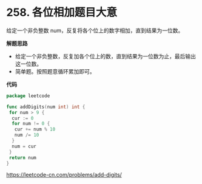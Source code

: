 # 258. 各位相加**题目大意**  

给定一个非负整数 num，反复将各个位上的数字相加，直到结果为一位数。

**解题思路**  

- 给定一个非负整数，反复加各个位上的数，直到结果为一位数为止，最后输出这一位数。
- 简单题。按照题意循环累加即可。

**代码** 

```go
package leetcode

func addDigits(num int) int {
 for num > 9 {
  cur := 0
  for num != 0 {
   cur += num % 10
   num /= 10
  }
  num = cur
 }
 return num
}
```

https://leetcode-cn.com/problems/add-digits/